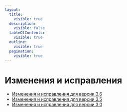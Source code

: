 ```yaml
---
layout:
  title:
    visible: true
  description:
    visible: false
  tableOfContents:
    visible: true
  outline:
    visible: true
  pagination:
    visible: true
---
```


# Изменения и исправления

* [Изменения и исправления для версии 3.6](3.6.md)
* [Изменения и исправления для версии 3.5](3.5.md)
* [Изменения и исправления для версии 3.0](3.0.md)
